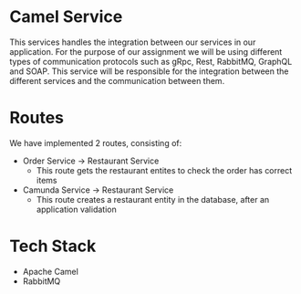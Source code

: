 # Camel Service
This services handles the integration between our services in our application. For the purpose of our assignment we will be using different types of communication protocols such as gRpc, Rest,
RabbitMQ, GraphQL and SOAP. This service will be responsible for the integration between the different services and the communication between them.

# Routes
We have implemented 2 routes, consisting of:
- Order Service -> Restaurant Service
  - This route gets the restaurant entites to check the order has correct items
- Camunda Service -> Restaurant Service
  - This route creates a restaurant entity in the database, after an application validation 

# Tech Stack
* Apache Camel
* RabbitMQ
